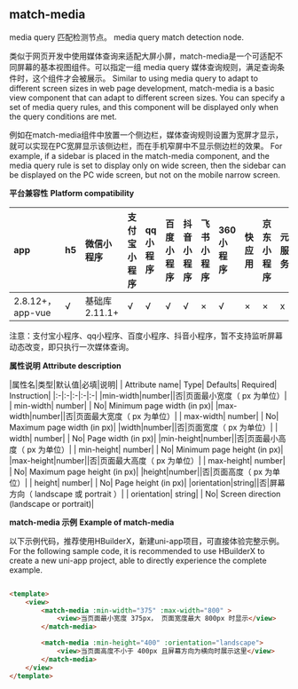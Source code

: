 ## match-media

media query 匹配检测节点。
media query match detection node.

类似于网页开发中使用媒体查询来适配大屏小屏，match-media是一个可适配不同屏幕的基本视图组件。可以指定一组 media query 媒体查询规则，满足查询条件时，这个组件才会被展示。
Similar to using media query to adapt to different screen sizes in web page development, match-media is a basic view component that can adapt to different screen sizes. You can specify a set of media query rules, and this component will be displayed only when the query conditions are met.

例如在match-media组件中放置一个侧边栏，媒体查询规则设置为宽屏才显示，就可以实现在PC宽屏显示该侧边栏，而在手机窄屏中不显示侧边栏的效果。
For example, if a sidebar is placed in the match-media component, and the media query rule is set to display only on wide screen, then the sidebar can be displayed on the PC wide screen, but not on the mobile narrow screen.

**平台兼容性**
**Platform compatibility**

|app|h5|微信小程序|支付宝小程序|qq小程序|百度小程序|抖音小程序|飞书小程序|360小程序|快应用|京东小程序|元服务|小红书小程序|
|:-|:-|:-|:-|:-|:-|:-|:-|:-|:-|:-|:-|:-:|
|2.8.12+，app-vue|√|基础库 2.11.1+|√|√|√|√|×|√|×|×|x|x|

<!-- UNIAPPCOMJSON.match-media.compatibility -->

注意：支付宝小程序、qq小程序、百度小程序、抖音小程序，暂不支持监听屏幕动态改变，即只执行一次媒体查询。

**属性说明**
**Attribute description**

|属性名|类型|默认值|必填|说明|
| Attribute name| Type| Defaults| Required| Instruction|
|:-|:-|:-|:-|:-|
|min-width|number||否|页面最小宽度（ px 为单位）|
| min-width| number| | No| Minimum page width (in px)|
|max-width|number||否|页面最大宽度（ px 为单位）|
| max-width| number| | No| Maximum page width (in px)|
|width|number||否|页面宽度（ px 为单位）|
| width| number| | No| Page width (in px)|
|min-height|number||否|页面最小高度（ px 为单位）|
| min-height| number| | No| Minimum page height (in px)|
|max-height|number||否|页面最大高度（ px 为单位）|
| max-height| number| | No| Maximum page height (in px)|
|height|number||否|页面高度（ px 为单位）|
| height| number| | No| Page height (in px)|
|orientation|string||否|屏幕方向（ landscape 或 portrait ）|
| orientation| string| | No| Screen direction (landscape or portrait)|

**match-media 示例**
**Example of match-media**

以下示例代码，推荐使用HBuilderX，新建uni-app项目，可直接体验完整示例。
For the following sample code, it is recommended to use HBuilderX to create a new uni-app project, able to directly experience the complete example.
```html

<template>
    <view>
        <match-media :min-width="375" :max-width="800" >
            <view>当页面最小宽度 375px， 页面宽度最大 800px 时显示</view>
        </match-media>

        <match-media :min-height="400" :orientation="landscape">
            <view>当页面高度不小于 400px 且屏幕方向为横向时展示这里</view>
        </match-media>
    </view>
</template>
```
